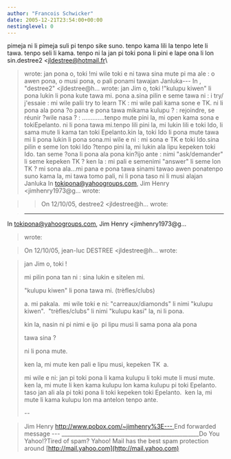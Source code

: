 ```yaml
---
author: "Francois Schwicker"
date: 2005-12-21T23:54:00+00:00
nestinglevel: 0
---
```

pimeja ni li pimeja suli pi tenpo sike suno. tenpo kama lili la tenpo lete li tawa. tenpo seli li kama. tenpo ni la jan pi toki pona li pini e lape ona li lon sin.destree2 <[jldestree@hotmail.fr](mailto://jldestree@hotmail.fr)\
> wrote:
 jan pona o, toki !mi wile toki e ni tawa sina mute pi ma ale : o awen pona, o musi pona, o pali ponami tawajan Janluka---
 In , "destree2" <jldestree@h...
> wrote:
jan Jim o, toki !"kulupu kiwen" li pona lukin li pona kute tawa mi. pona a.sina pilin e seme tawa ni : i try/ j'essaie : mi wile palii try to learn TK : mi wile pali kama sone e TK. ni li pona ala pona ?o pana e pona tawa mikama kulupu ? : rejoindre, se réunir ?wile nasa ? : .............tenpo mute pini la, mi open kama sona e tokiEpelanto. ni li pona tawa mi.tenpo lili pini la, mi lukin lili e toki Ido, li sama mute li kama tan toki Epelanto.kin la, toki Ido li pona mute tawa mi li pona lukin li pona sona.mi wile e ni : mi sona e TK e toki Ido.sina pilin e seme lon toki Ido ?tenpo pini la, mi lukin ala lipu kepeken toki Ido. tan seme ?ona li pona ala pona kin?ijo ante : nimi "ask/demander" li seme kepeken TK ? ken la : mi pali e semenimi "answer" li seme lon TK ? mi sona ala...mi pana e pona tawa sinami tawao awen ponatenpo suno kama la, mi tawa tomo pali, ni li pona taso ni li musi alajan Janluka In [tokipona@yahoogroups.com](mailto://tokipona@yahoogroups.com), Jim Henry <jimhenry1973@g...
> wrote:

>> On 12/10/05, destree2 <jldestree@h...
> wrote:

> 
> ---
 In [tokipona@yahoogroups.com](mailto://tokipona@yahoogroups.com), Jim Henry <jimhenry1973@g...
> wrote:

> 
> 
>> 
> 
>On 12/10/05, jean-luc DESTREE <jldestree@h...
> wrote:

> 
> 
>> 
>> 
> jan Jim o, toki !
> 
>> 
> mi pilin pona tan ni : sina lukin e sitelen mi.
> 
>> 
> "kulupu kiwen" li pona tawa mi. (trèfles/clubs)
> 
> a. mi pakala.  mi wile toki e ni: "carreaux/diamonds"
> li nimi "kulupu kiwen".  "trèfles/clubs" li nimi
> "kulupu kasi" la, ni li pona.
> 
> 
> kin la, nasin ni pi nimi e ijo  pi lipu musi li sama pona ala pona
> 
> tawa sina ?
> 
> ni li pona mute.
> 
> 
> ken la, mi mute ken pali e lipu musi, kepeken TK  a.
> 
> mi wile e ni: jan pi toki pona li kama kulupu li
> toki mute li musi mute.  ken la, mi mute li ken kama kulupu
> lon kama kulupu pi toki Epelanto.  taso jan ali ala pi
> toki pona li toki kepeken toki Epelanto.  ken la,
> mi mute li kama kulupu lon ma antelon tenpo ante.
> 
> --

> Jim Henry
> [http://www.pobox.com/~jimhenry%3E---
](http://www.pobox.com/~jimhenry%3E---
) End forwarded message ---
 \_\_\_\_\_\_\_\_\_\_\_\_\_\_\_\_\_\_\_\_\_\_\_\_\_\_\_\_\_\_\_\_\_\_\_\_\_\_\_\_\_\_\_\_\_\_\_\_\_\_Do You Yahoo!?Tired of spam? Yahoo! Mail has the best spam protection around [http://mail.yahoo.com](http://mail.yahoo.com)